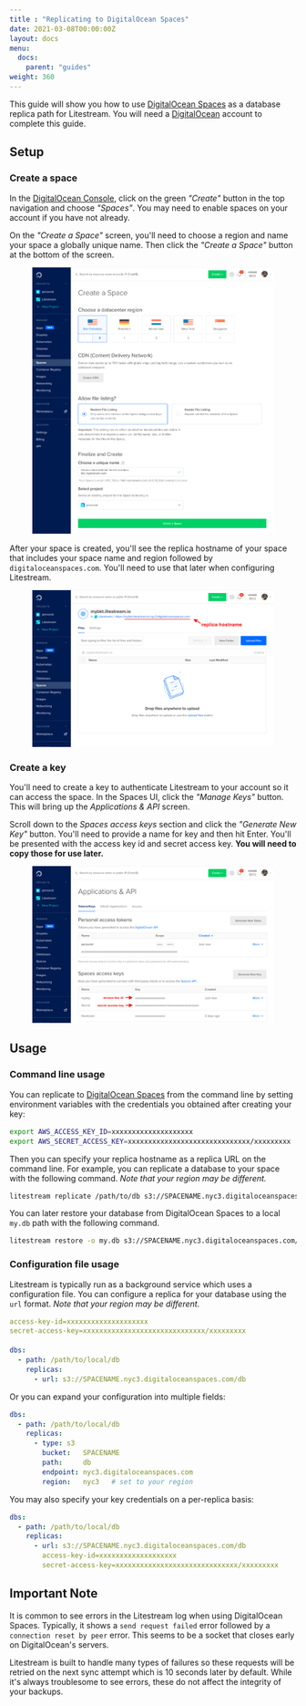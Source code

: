 ```yaml
---
title : "Replicating to DigitalOcean Spaces"
date: 2021-03-08T00:00:00Z
layout: docs
menu:
  docs:
    parent: "guides"
weight: 360
---
```


This guide will show you how to use [DigitalOcean Spaces][spaces] as a database
replica path for Litestream. You will need a [DigitalOcean][do] account to
complete this guide.


## Setup

### Create a space

In the [DigitalOcean Console][console], click on the green _"Create"_ button
in the top navigation and choose _"Spaces"_. You may need to enable spaces on
your account if you have not already. 

On the _"Create a Space"_ screen, you'll need to choose a region and name your
space a globally unique name. Then click the _"Create a Space"_ button at the
bottom of the screen.

<figure>
	<img src="space_0.png" alt="Screenshot of DigitalOcean create space UI">
</figure>

After your space is created, you'll see the replica hostname of your space 
that includes your space name and region followed by `digitaloceanspaces.com`.
You'll need to use that later when configuring Litestream.

<figure>
    <img src="space_1.png" alt="Screenshot of DigitalOcean space UI">
</figure>



### Create a key

You'll need to create a key to authenticate Litestream to your account so it can
access the space. In the Spaces UI, click the _"Manage Keys"_ button. This will
bring up the _Applications & API_ screen.

Scroll down to the _Spaces access keys_ section and click the _"Generate New
Key"_ button. You'll need to provide a name for key and then hit Enter. You'll 
be presented with the access key id and secret access key. **You will need to
copy those for use later.**

<figure>
    <img src="key_0.png" alt="Screenshot of DigitalOcean key creation">
</figure>


## Usage

### Command line usage

You can replicate to [DigitalOcean Spaces][spaces] from the command line by
setting environment variables with the credentials you obtained after creating
your key:

```sh
export AWS_ACCESS_KEY_ID=xxxxxxxxxxxxxxxxxxxx
export AWS_SECRET_ACCESS_KEY=xxxxxxxxxxxxxxxxxxxxxxxxxxxxxx/xxxxxxxxx
```

Then you can specify your replica hostname as a replica URL on the command line.
For example, you can replicate a database to your space with the following command.
_Note that your region may be different._

```sh
litestream replicate /path/to/db s3://SPACENAME.nyc3.digitaloceanspaces.com/db
```

You can later restore your database from DigitalOcean Spaces to a local `my.db`
path with the following command.

```sh
litestream restore -o my.db s3://SPACENAME.nyc3.digitaloceanspaces.com/db
```

### Configuration file usage

Litestream is typically run as a background service which uses a configuration
file. You can configure a replica for your database using the `url` format.
_Note that your region may be different._

```yaml
access-key-id=xxxxxxxxxxxxxxxxxxxx
secret-access-key=xxxxxxxxxxxxxxxxxxxxxxxxxxxxxx/xxxxxxxxx

dbs:
  - path: /path/to/local/db
    replicas:
      - url: s3://SPACENAME.nyc3.digitaloceanspaces.com/db
```

Or you can expand your configuration into multiple fields:

```yaml
dbs:
  - path: /path/to/local/db
    replicas:
      - type: s3
        bucket:   SPACENAME
        path:     db
        endpoint: nyc3.digitaloceanspaces.com
        region:   nyc3   # set to your region
```

You may also specify your key credentials on a per-replica basis:

```yaml
dbs:
  - path: /path/to/local/db
    replicas:
      - url: s3://SPACENAME.nyc3.digitaloceanspaces.com/db
        access-key-id=xxxxxxxxxxxxxxxxxxx
        secret-access-key=xxxxxxxxxxxxxxxxxxxxxxxxxxxxxx/xxxxxxxxx
```


## Important Note

It is common to see errors in the Litestream log when using DigitalOcean Spaces.
Typically, it shows a `send request failed` error followed by a `connection
reset by peer` error. This seems to be a socket that closes early on
DigitalOcean's servers. 

Litestream is built to handle many types of failures so these requests will be
retried on the next sync attempt which is 10 seconds later by default. While
it's always troublesome to see errors, these do not affect the integrity of your
backups.


[spaces]: https://www.digitalocean.com/products/spaces/
[do]: https://www.digitalocean.com/
[console]: https://cloud.digitalocean.com/
